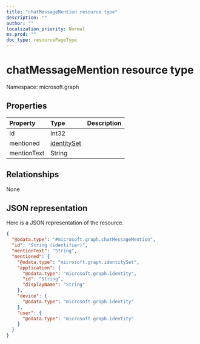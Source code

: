```yaml
---
title: "chatMessageMention resource type"
description: ""
author: ""
localization_priority: Normal
ms.prod: ""
doc_type: resourcePageType
---
```


# chatMessageMention resource type


Namespace: microsoft.graph



## Properties
|Property|Type|Description|
|:---|:---|:---|
|id|Int32||
|mentioned|[identitySet](../resources/identityset.md)||
|mentionText|String||

## Relationships
None

## JSON representation
Here is a JSON representation of the resource.
<!-- {
  "blockType": "resource",
  "@odata.type": "microsoft.graph.chatMessageMention"
}
-->
``` json
{
  "@odata.type": "#microsoft.graph.chatMessageMention",
  "id": "String (identifier)",
  "mentionText": "String",
  "mentioned": {
    "@odata.type": "microsoft.graph.identitySet",
    "application": {
      "@odata.type": "microsoft.graph.identity",
      "id": "String",
      "displayName": "String"
    },
    "device": {
      "@odata.type": "microsoft.graph.identity"
    },
    "user": {
      "@odata.type": "microsoft.graph.identity"
    }
  }
}
```

